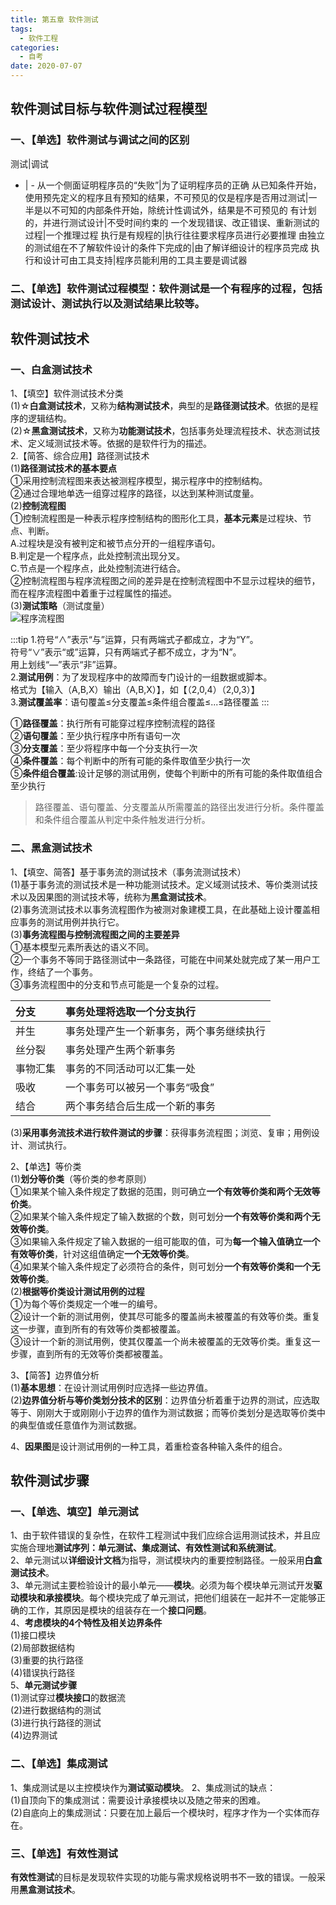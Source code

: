 ```yaml
---
title: 第五章 软件测试
tags:
  - 软件工程
categories:
  - 自考
date: 2020-07-07
---
```

## 软件测试目标与软件测试过程模型
### 一、【单选】软件测试与调试之间的区别

测试|调试
- | -
从一个侧面证明程序员的“失败”|为了证明程序员的正确
从已知条件开始，使用预先定义的程序且有预知的结果，不可预见的仅是程序是否用过测试|一半是以不可知的内部条件开始，除统计性调试外，结果是不可预见的
有计划的，并进行测试设计|不受时间约束的
一个发现错误、改正错误、重新测试的过程|一个推理过程
执行是有规程的|执行往往要求程序员进行必要推理
由独立的测试组在不了解软件设计的条件下完成的|由了解详细设计的程序员完成
执行和设计可由工具支持|程序员能利用的工具主要是调试器

### 二、【单选】**软件测试过程模型**：软件测试是一个有程序的过程，包括**测试设计、测试执行以及测试结果比较**等。

## 软件测试技术
### 一、白盒测试技术
1、【填空】软件测试技术分类  
(1)☆**白盒测试技术**，又称为**结构测试技术**，典型的是**路径测试技术**。依据的是程序的逻辑结构。  
(2)☆**黑盒测试技术**，又称为**功能测试技术**，包括事务处理流程技术、状态测试技术、定义域测试技术等。依据的是软件行为的描述。  
2.【简答、综合应用】路径测试技术  
(1)**路径测试技术的基本要点**  
	①采用控制流程图来表达被测程序模型，揭示程序中的控制结构。  
	②通过合理地单选一组穿过程序的路径，以达到某种测试度量。  
(2)**控制流程图**  
	①控制流程图是一种表示程序控制结构的图形化工具，**基本元素**是过程块、节点、判断。  
	A.过程块是没有被判定和被节点分开的一组程序语句。  
	B.判定是一个程序点，此处控制流出现分叉。  
	C.节点是一个程序点，此处控制流进行结合。  
	②控制流程图与程序流程图之间的差异是在控制流程图中不显示过程块的细节，而在程序流程图中着重于过程属性的描述。  
(3)**测试策略**（测试度量）  
![程序流程图](/images/程序流程图.png)

:::tip
1.符号“∧”表示“与”运算，只有两端式子都成立，才为“Y”。  
符号“∨”表示“或”运算，只有两端式子都不成立，才为“N”。  
用上划线“—”表示“非”运算。  
2.**测试用例**：为了发现程序中的故障而专门设计的一组数据或脚本。  
格式为【输入（A,B,X）输出（A,B,X）】，如【（2,0,4）（2,0,3）】  
3.**测试覆盖率**：语句覆盖≤分支覆盖≤条件组合覆盖≤...≤路径覆盖
:::

①**路径覆盖**：执行所有可能穿过程序控制流程的路径  
②**语句覆盖**：至少执行程序中所有语句一次  
③**分支覆盖**：至少将程序中每一个分支执行一次  
④**条件覆盖**：每个判断中的所有可能的条件取值至少执行一次  
⑤**条件组合覆盖**:设计足够的测试用例，使每个判断中的所有可能的条件取值组合至少执行  
	
>路径覆盖、语句覆盖、分支覆盖从所需覆盖的路径出发进行分析。条件覆盖和条件组合覆盖从判定中条件触发进行分析。

### 二、黑盒测试技术
1、【填空、简答】基于事务流的测试技术（事务流测试技术）  
(1)基于事务流的测试技术是一种功能测试技术。定义域测试技术、等价类测试技术以及因果图的测试技术等，统称为**黑盒测试技术**。  
(2)事务流测试技术以事务流程图作为被测对象建模工具，在此基础上设计覆盖相应事务的测试用例并执行它。  
(3)**事务流程图与控制流程图之间的主要差异**  
	①基本模型元素所表达的语义不同。  
	②一个事务不等同于路径测试中一条路径，可能在中间某处就完成了某一用户工作，终结了一个事务。  
	③事务流程图中的分支和节点可能是一个复杂的过程。  
	  
分支|事务处理将选取一个分支执行
:- | :-
并生|事务处理产生一个新事务，两个事务继续执行
丝分裂|事务处理产生两个新事务
事物汇集|事务的不同活动可以汇集一处
吸收|一个事务可以被另一个事务“吸食”
结合|两个事务结合后生成一个新的事务

(3)**采用事务流技术进行软件测试的步骤**：获得事务流程图；浏览、复审；用例设计、测试执行。  
	
2、【单选】等价类  
(1)**划分等价类**（等价类的参考原则）  
	①如果某个输入条件规定了数据的范围，则可确立**一个有效等价类和两个无效等价类**。  
	②如果某个输入条件规定了输入数据的个数，则可划分**一个有效等价类和两个无效等价类**。  
	③如果输入条件规定了输入数据的一组可能取的值，可为**每一个输入值确立一个有效等价类**，针对这组值确定**一个无效等价类**。  
	④如果某个输入条件规定了必须符合的条件，则可划分**一个有效等价类和一个无效等价类**。  
(2)**根据等价类设计测试用例的过程**  
	①为每个等价类规定一个唯一的编号。  
	②设计一个新的测试用例，使其尽可能多的覆盖尚未被覆盖的有效等价类。重复这一步骤，直到所有的有效等价类都被覆盖。  
	③设计一个新的测试用例，使其仅覆盖一个尚未被覆盖的无效等价类。重复这一步骤，直到所有的无效等价类都被覆盖。  

3、【简答】边界值分析  
(1)**基本思想**：在设计测试用例时应选择一些边界值。  
(2)**边界值分析与等价类划分技术的区别**：边界值分析着重于边界的测试，应选取等于、刚刚大于或刚刚小于边界的值作为测试数据；而等价类划分是选取等价类中的典型值或任意值作为测试数据。  

4、**因果图**是设计测试用例的一种工具，着重检查各种输入条件的组合。

## 软件测试步骤
### 一、【单选、填空】单元测试
1、由于软件错误的复杂性，在软件工程测试中我们应综合运用测试技术，并且应实施合理地**测试序列：单元测试、集成测试、有效性测试和系统测试**。  
2、单元测试以**详细设计文档**为指导，测试模块内的重要控制路径。一般采用**白盒测试技术**。  
3、单元测试主要检验设计的最小单元——**模块**。必须为每个模块单元测试开发**驱动模块和承接模块**。每个模块完成了单元测试，把他们组装在一起并不一定能够正确的工作，其原因是模块的组装存在一个**接口问题**。  
4、**考虑模块的4个特性及相关边界条件**  
(1)接口模块  
(2)局部数据结构  
(3)重要的执行路径  
(4)错误执行路径  
5、**单元测试步骤**  
(1)测试穿过**模块接口**的数据流  
(2)进行数据结构的测试  
(3)进行执行路径的测试  
(4)边界测试  

### 二、【单选】集成测试
1、集成测试是以主控模块作为**测试驱动模块**。
2、集成测试的缺点：  
(1)自顶向下的集成测试：需要设计承接模块以及随之带来的困难。  
(2)自底向上的集成测试：只要在加上最后一个模块时，程序才作为一个实体而存在。  

### 三、【单选】有效性测试
**有效性测试**的目标是发现软件实现的功能与需求规格说明书不一致的错误。一般采用**黑盒测试技术**。
